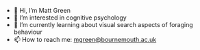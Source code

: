 - 👋 Hi, I’m Matt Green
- 👀 I’m interested in cognitive psychology
- 🌱 I’m currently learning about visual search aspects of foraging behaviour
- 📫 How to reach me: mgreen@bournemouth.ac.uk

<!---
mjgreen/mjgreen is a ✨ special ✨ repository because its `README.md` (this file) appears on your GitHub profile.
You can click the Preview link to take a look at your changes.
--->
